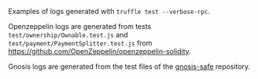 Examples of logs generated with `truffle test --verbose-rpc`.

Openzeppelin logs are generated from tests `test/ownership/Ownable.test.js` and `test/payment/PaymentSplitter.test.js` from https://github.com/OpenZeppelin/openzeppelin-solidity.

Gnosis logs are generated from the test files of the [gnosis-safe](https://github.com/gnosis/safe-contracts/tree/development/test) repository.
